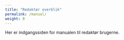 ```yaml
---
title: "Redaktør overblik"
permalink: /manual/
weight: 0
---
```


Her er indgangssiden for manualen til redaktør brugerne.